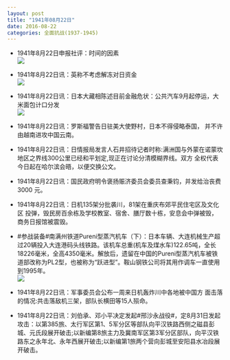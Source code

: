 ```yaml
---
layout: post
title: "1941年08月22日"
date: 2016-08-22
categories: 全面抗战(1937-1945)
---
```


<meta name="referrer" content="no-referrer" />

- 1941年8月22日申报社评：时间的因素 <br/><img src="https://ww3.sinaimg.cn/large/aca367d8jw1f72x56pszsj20qc0y84lj.jpg" />

- 1941年8月22日讯：英称不考虑解冻对日资金 <br/><img src="https://ww1.sinaimg.cn/large/aca367d8jw1f72vel9p87j202u0vv76b.jpg" />

- 1941年8月22日讯：日本大藏相陈述目前金融危状：公共汽车9月起停运，大米面包计口分发 <br/><img src="https://ww4.sinaimg.cn/large/aca367d8jw1f72tnmm0y8j20670bjaas.jpg" />

- 1941年8月22日讯：罗斯福警告日驻美大使野村，日本不得侵略泰国， 并不许由越南进攻中国云南。 

- 1941年8月22日讯：日情报局发言人石井招待记者时称:满洲国与外蒙在诺蒙坎 地区之界线300公里已经和平划定,现正在讨论分清模糊界线。双方 全权代表今日起在哈尔滨会晤，以便交换公文。 

- 1941年8月22日讯：国民政府明令褒扬赈济委员会委员查秉钧，并发给治丧费 3000 元。 

- 1941年8月22日讯：日机135架分批袭川，81架在重庆布郊平民住宅区及文化区 投弹，毁民房百余栋及学校教室、宿舍、膳厅数十栋，安息会中弹被毁， 商务日报馆被震毁。 

- #参战装备#南满州铁道Pureni型蒸汽机车（下）：日本车辆、大连机械生产超过20辆投入大连港码头线铁路。该机车总重(机车及煤水车)122.65吨，全长18226毫米，全高4350毫米。解放后，遗留在中国的Pureni型蒸汽机车被铁道部改称为PL2型，也被称为“跃进型”。鞍山钢铁公司将其用作调车一直使用到1995年。 <br/><img src="https://ww3.sinaimg.cn/large/aca367d8jw1f72alalzdkj208f0as405.jpg" />

- 1941年8月22日讯：军事委员会公布一周来日机轰炸川中各地被中国方 面击落的情况:共击落敌机三架，部队长横田等15人殒命。 

- 1941年8月22日讯：刘伯承、邓小平决定发起#邢沙永战役#，定8月31日发起攻击：以第385旅、太行军区第1、5军分区等部队向平汉铁路西侧之磁县彭城、元氏段展开破击;以新编第8旅主力及冀南军区第3军分区部队，向平汉铁路东之永年北、永年西展开破击;以新编第1旅两个营向彭城至安阳县水冶段展开破击。 

